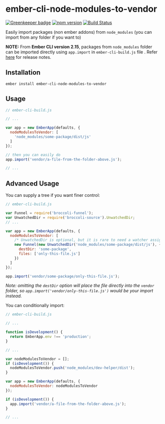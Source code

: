 # ember-cli-node-modules-to-vendor

[![Greenkeeper badge](https://badges.greenkeeper.io/kellyselden/ember-cli-node-modules-to-vendor.svg)](https://greenkeeper.io/)
[![npm version](https://badge.fury.io/js/ember-cli-node-modules-to-vendor.svg)](https://badge.fury.io/js/ember-cli-node-modules-to-vendor)
[![Build Status](https://travis-ci.org/kellyselden/ember-cli-node-modules-to-vendor.svg?branch=master)](https://travis-ci.org/kellyselden/ember-cli-node-modules-to-vendor)

Easily import packages (non ember addons) from `node_modules` (you can import from any folder if you want to)

**NOTE:** From **Ember CLI version 2.15**, packages from `node_modules` folder can be imported directly using `app.import` in `ember-cli-build.js` file . Refer [here](https://emberjs.com/blog/2017/09/01/ember-2-15-released.html#toc_app-import-files-within-node_modules) for release notes.

## Installation

`ember install ember-cli-node-modules-to-vendor`

## Usage

```js
// ember-cli-build.js

// ...

var app = new EmberApp(defaults, {
  nodeModulesToVendor: [
    'node_modules/some-package/dist/js'
  ]
});

// then you can easily do
app.import('vendor/a-file-from-the-folder-above.js');

// ...
```

## Advanced Usage

You can supply a tree if you want finer control:

```js
// ember-cli-build.js

var Funnel = require('broccoli-funnel');
var UnwatchedDir = require('broccoli-source').UnwatchedDir;
// ...

var app = new EmberApp(defaults, {
  nodeModulesToVendor: [
    /* UnwatchedDir is optional, but it is rare to need a watcher assigned to a node_modules dependencies */
    new Funnel(new UnwatchedDir('node_modules/some-package/dist/js'), {
      destDir: 'some-package',
      files: ['only-this-file.js']
    })
  ]
});

app.import('vendor/some-package/only-this-file.js');
```

_Note: omitting the `destDir` option will place the file directly into the `vendor`
folder, so `app.import('vendor/only-this-file.js')` would be your import instead._

You can conditionally import:

```js
// ember-cli-build.js

// ...

function isDevelopment() {
  return EmberApp.env !== 'production';
}

// ...

var nodeModulesToVendor = [];
if (isDevelopment()) {
  nodeModulesToVendor.push('node_modules/dev-helper/dist');
}

var app = new EmberApp(defaults, {
  nodeModulesToVendor: nodeModulesToVendor
});

if (isDevelopment()) {
  app.import('vendor/a-file-from-the-folder-above.js');
}

// ...
```
